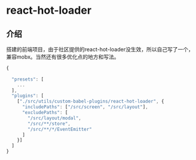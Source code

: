 # react-hot-loader

## 介绍

搭建的前端项目，由于社区提供的react-hot-loader没生效，所以自己写了一个，兼容mobx。当然还有很多优化点的地方和写法。


```js
{
 
  "presets": [
    ...
  ],
  "plugins": [
    ["./src/utils/custom-babel-plugins/react-hot-loader", {
      "includePaths": ["/src/screen", "/src/layout"],
      "excludePaths": [
        "/src/layout/modal",
        "/src/**/store",
        "/src/**/*/EventEmitter"
      ]
    }]
  ]
}
```

